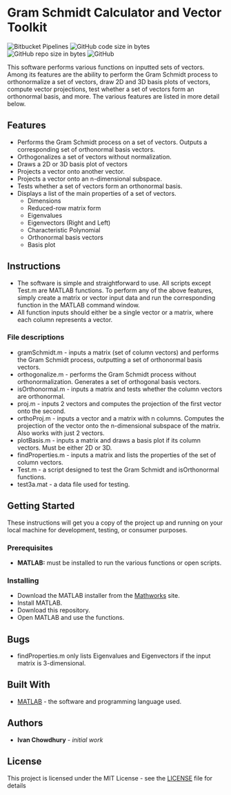 # Gram Schmidt Calculator and Vector Toolkit
![Bitbucket Pipelines](https://img.shields.io/bitbucket/pipelines/atlassian/adf-builder-javascript.svg) ![GitHub code size in bytes](https://img.shields.io/badge/code%20size-4.92kB-blue.svg?longCache=true&style=plastic)  ![GitHub repo size in bytes](https://img.shields.io/badge/repo%20size-7.33MB-blue.svg?longCache=true&style=plastic) ![GitHub](https://img.shields.io/github/license/mashape/apistatus.svg?style=plastic)

This software performs various functions on inputted sets of vectors. Among its features are the ability to perform the Gram Schmidt process to orthonormalize a set of vectors, draw 2D and 3D basis plots of vectors, compute vector projections, test whether a set of vectors form an orthonormal basis, and more. The various features are listed in more detail below.

## Features

- Performs the Gram Schmidt process on a set of vectors. Outputs a corresponding set of orthonormal basis vectors.
- Orthogonalizes a set of vectors without normalization.
- Draws a 2D or 3D basis plot of vectors
- Projects a vector onto another vector.
- Projects a vector onto an n-dimensional subspace.
- Tests whether a set of vectors form an orthonormal basis.
- Displays a list of the main properties of a set of vectors.
	- Dimensions
	- Reduced-row matrix form
	- Eigenvalues
	- Eigenvectors (Right and Left)
	- Characteristic Polynomial
	- Orthonormal basis vectors
	- Basis plot

## Instructions

- The software is simple and straightforward to use. All scripts except Test.m are MATLAB functions. To perform any of the above features, simply create a matrix or vector input data and run the corresponding function in the MATLAB command window.
- All function inputs should either be a single vector or a matrix, where each column represents a vector.

### File descriptions
- gramSchmidt.m - inputs a matrix (set of column vectors) and performs the Gram Schmidt process, outputting a set of orthonormal basis vectors.
- orthogonalize.m - performs the Gram Schmidt process without orthonormalization. Generates a set of orthogonal basis vectors.
- isOrthonormal.m - inputs a matrix and tests whether the column vectors are orthonormal.
- proj.m - inputs 2 vectors and computes the projection of the first vector onto the second.
- orthoProj.m - inputs a vector and a matrix with n columns. Computes the projection of the vector onto the n-dimensional subspace of the matrix. Also works with just 2 vectors.
- plotBasis.m - inputs a matrix and draws a basis plot if its column vectors. Must be either 2D or 3D.
- findProperties.m - inputs a matrix and lists the properties of the set of column vectors.
- Test.m - a script designed to test the Gram Schmidt and isOrthonormal functions.
- test3a.mat - a data file used for testing.

## Getting Started

These instructions will get you a copy of the project up and running on your local machine for development, testing, or consumer purposes.

### Prerequisites

- **MATLAB:** must be installed to run the various functions or open scripts.

### Installing

- Download the MATLAB installer from the [Mathworks](https://www.mathworks.com/downloads/) site.
- Install MATLAB.
- Download this repository.
- Open MATLAB and use the functions.

## Bugs
- findProperties.m only lists Eigenvalues and Eigenvectors if the input matrix is 3-dimensional.

## Built With

* [MATLAB](https://www.mathworks.com/downloads/) - the software and programming language used.

## Authors

* **Ivan Chowdhury** - *initial work*

## License

This project is licensed under the MIT License - see the [LICENSE](LICENSE) file for details
